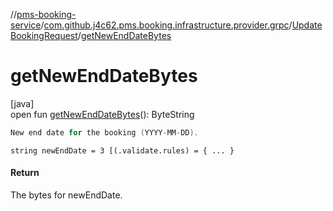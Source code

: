//[pms-booking-service](../../../index.md)/[com.github.j4c62.pms.booking.infrastructure.provider.grpc](../index.md)/[UpdateBookingRequest](index.md)/[getNewEndDateBytes](get-new-end-date-bytes.md)

# getNewEndDateBytes

[java]\
open fun [getNewEndDateBytes](get-new-end-date-bytes.md)(): ByteString

```kotlin
New end date for the booking (YYYY-MM-DD).

```

`string newEndDate = 3 [(.validate.rules) = { ... }`

#### Return

The bytes for newEndDate.
